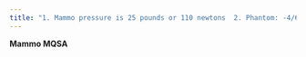 ```yaml
---
title: "1. Mammo pressure is 25 pounds or 110 newtons  2. Phantom: -4/6 Fibers -3/5 Masses -3/5 calcs Score of 9 us barely passing  3. Submit for review BIRADS IV and V cases  4. US probe must be a minimum of 10 Hz  5. Reading room can be no more than 10 lux in brightness  6. The viewbox should be bright at 3,000 cd/m2  7. PPV for breast biopsy is 35%  8. Cancer detection rate is 3-8/1,000 screened women  9. Callback rate goal is 8%  10. Rate of over-diagnosis: 25%"
---
```

<b>Mammo MQSA</b>

